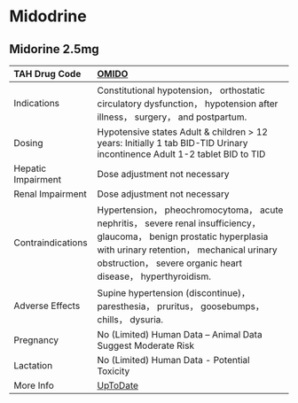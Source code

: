 # Midodrine

## Midorine 2.5mg

| TAH Drug Code      | [OMIDO](https://www.tahsda.org.tw/drugs/hissearch.php?drug_code=OMIDO)                                                                                                                                                             |
|:-------------------|:-----------------------------------------------------------------------------------------------------------------------------------------------------------------------------------------------------------------------------------|
| Indications        | Constitutional hypotension， orthostatic circulatory dysfunction， hypotension after illness， surgery， and postpartum.                                                                                                           |
| Dosing             | Hypotensive states Adult & children > 12 years: Initially 1 tab BID-TID Urinary incontinence Adult 1-2 tablet BID to TID                                                                                                           |
| Hepatic Impairment | Dose adjustment not necessary                                                                                                                                                                                                      |
| Renal Impairment   | Dose adjustment not necessary                                                                                                                                                                                                      |
| Contraindications  | Hypertension， pheochromocytoma， acute nephritis， severe renal insufficiency， glaucoma， benign prostatic hyperplasia with urinary retention， mechanical urinary obstruction， severe organic heart disease， hyperthyroidism. |
| Adverse Effects    | Supine hypertension (discontinue)， paresthesia， pruritus， goosebumps， chills， dysuria.                                                                                                                                        |
| Pregnancy          | No (Limited) Human Data – Animal Data Suggest Moderate Risk                                                                                                                                                                        |
| Lactation          | No (Limited) Human Data - Potential Toxicity                                                                                                                                                                                       |
| More Info          | [UpToDate](https://www.uptodate.com/contents/midodrine-drug-information)                                                                                                                                                           |

